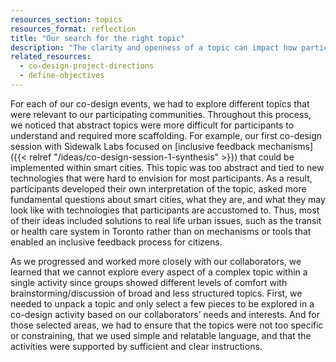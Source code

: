 ```yaml
---
resources_section: topics
resources_format: reflection
title: "Our search for the right topic"
description: "The clarity and openness of a topic can impact how participants discuss and develop ideas."
related_resources:
  - co-design-project-directions
  - define-objectives
---
```


For each of our co-design events, we had to explore different topics that were relevant to our participating communities. Throughout this process, we noticed that abstract topics were more difficult for participants to understand and required more scaffolding. For example, our first co-design session with Sidewalk Labs focused on [inclusive feedback mechanisms]({{< relref "/ideas/co-design-session-1-synthesis" >}}) that could be implemented within smart cities. This topic was too abstract and tied to new technologies that were hard to envision for most participants. As a result, participants developed their own interpretation of the topic, asked more fundamental questions about smart cities, what they are, and what they may look like with technologies that participants are accustomed to. Thus, most of their ideas included solutions to real life urban issues, such as the transit or health care system in Toronto rather than on mechanisms or tools that enabled an inclusive feedback process for citizens. 


As we progressed and worked more closely with our collaborators, we learned that we cannot explore every aspect of a complex topic within a single activity since groups showed different levels of comfort with brainstorming/discussion of broad and less structured topics. First, we needed to unpack a topic and only select a few pieces to be explored in a co-design activity based on our collaborators’ needs and interests. And for those selected areas, we had to ensure that the topics were not too specific or constraining, that we used simple and relatable language, and that the activities were supported by sufficient and clear instructions.